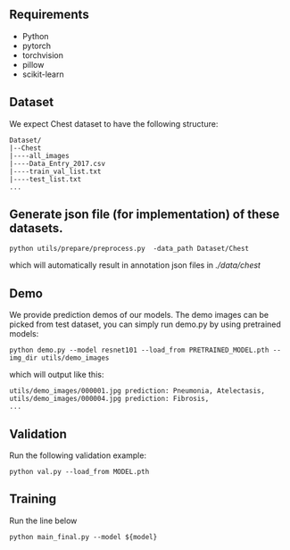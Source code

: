 ## Requirements
- Python
- pytorch
- torchvision
- pillow
- scikit-learn

## Dataset
We expect Chest dataset to have the following structure:
```
Dataset/
|--Chest
|----all_images
|----Data_Entry_2017.csv
|----train_val_list.txt
|----test_list.txt
...
```
## Generate json file (for implementation) of these datasets.
```shell
python utils/prepare/preprocess.py  -data_path Dataset/Chest
```
which will automatically result in annotation json files in *./data/chest*

## Demo
We provide prediction demos of our models. The demo images can be picked from test dataset, you can simply run demo.py by using pretrained models:
```shell
python demo.py --model resnet101 --load_from PRETRAINED_MODEL.pth --img_dir utils/demo_images
```
which will output like this:
```shell
utils/demo_images/000001.jpg prediction: Pneumonia, Atelectasis,
utils/demo_images/000004.jpg prediction: Fibrosis,
...
```

## Validation
Run the following validation example:
```shell
python val.py --load_from MODEL.pth
```

## Training
Run the line below 
```shell
python main_final.py --model ${model}
```